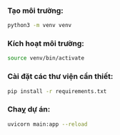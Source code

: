 ### Tạo môi trường:

```bash
python3 -m venv venv
```

### Kích hoạt môi trường:

```bash
source venv/bin/activate
```

### Cài đặt các thư viện cần thiết:

```bash
pip install -r requirements.txt
```

### Chaỵ dự án:

```bash
uvicorn main:app --reload
```
